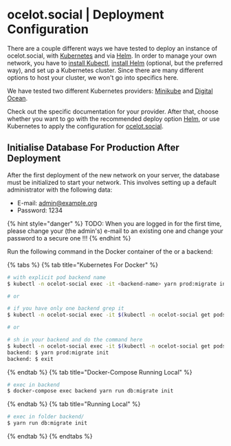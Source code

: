 # ocelot.social \| Deployment Configuration

There are a couple different ways we have tested to deploy an instance of ocelot.social, with [Kubernetes](https://kubernetes.io/) and via [Helm](https://helm.sh/docs/). In order to manage your own
network, you have to [install Kubectl](https://kubernetes.io/docs/tasks/tools/install-kubectl/), [install Helm](https://helm.sh/docs/intro/install/) (optional, but the preferred way),
and set up a Kubernetes cluster. Since there are many different options to host your cluster, we won't go into specifics here.

We have tested two different Kubernetes providers: [Minikube](./minikube/README.md)
and [Digital Ocean](./digital-ocean/README.md).

Check out the specific documentation for your provider. After that, choose whether you want to go with the recommended deploy option [Helm](./helm/README.md), or use Kubernetes to apply the configuration for [ocelot.social](./ocelot-social/README.md).

## Initialise Database For Production After Deployment

After the first deployment of the new network on your server, the database must be initialized to start your network. This involves setting up a default administrator with the following data:

- E-mail: admin@example.org
- Password: 1234

{% hint style="danger" %}
TODO: When you are logged in for the first time, please change your (the admin's) e-mail to an existing one and change your password to a secure one !!!
{% endhint %}

Run the following command in the Docker container of the or a backend:

{% tabs %}
{% tab title="Kubernetes For Docker" %}

```bash
# with explicit pod backend name
$ kubectl -n ocelot-social exec -it <backend-name> yarn prod:migrate init

# or

# if you have only one backend grep it
$ kubectl -n ocelot-social exec -it $(kubectl -n ocelot-social get pods | grep backend | awk '{ print $1 }') yarn prod:migrate init

# or

# sh in your backend and do the command here
$ kubectl -n ocelot-social exec -it $(kubectl -n ocelot-social get pods | grep backend | awk '{ print $1 }') sh
backend: $ yarn prod:migrate init
backend: $ exit
```

{% endtab %}
{% tab title="Docker-Compose Running Local" %}

```bash
# exec in backend
$ docker-compose exec backend yarn run db:migrate init
```

{% endtab %}
{% tab title="Running Local" %}

```bash
# exec in folder backend/
$ yarn run db:migrate init
```

{% endtab %}
{% endtabs %}
